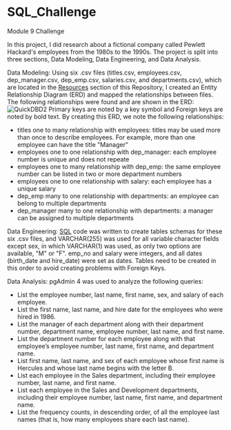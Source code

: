 # SQL_Challenge
Module 9 Challenge

In this project, I did research about a fictional company called Pewlett Hackard's employees from the 1980s to the 1990s.  The project is split into three sections, Data Modeling, Data Engineering, and Data Analysis.

Data Modeling:
Using six .csv files (titles.csv, employees.csv, dep_manager.csv, dep_emp.csv, salaries.csv, and departments.csv), which are located in the [Resources](https://github.com/aliciahlavac/SQL_Challenge/tree/main/Resources) section of this Repository, I created an Entity Relationship Diagram (ERD) and mapped the relationships between files. The following relationships were found and are shown in the ERD:
![QuickDBD2](https://github.com/aliciahlavac/SQL_Challenge/assets/127240852/ea18771a-5796-4df6-8267-79f27af98ca2)
Primary keys are noted by a key symbol and Foreign keys are noted by bold text.
By creating this ERD, we note the following relationships:
* titles one to many relationship with employees: titles may be used more than once to describe employees. For example, more than one employee can have the title "Manager"
* employees one to one relationship with dep_manager: each employee number is unique and does not repeate
* employees one to many relationship with dep_emp: the same employee number can be listed in two or more department numbers
* employees one to one relationship with salary: each employee has a unique salary
* dep_emp many to one relationship with departments: an employee can belong to multiple departments
* dep_manager many to one relationship with departments: a manager can be assigned to multiple departments

Data Engineering:
[SQL](https://github.com/aliciahlavac/SQL_Challenge/blob/main/EmployeeSQL/Table%20Schema%20SQL.sql) code was written to create tables schemas for these six .csv files, and VARCHAR(255) was used for all variable character fields except sex, in which VARCHAR(1) was used, as only two options are available, "M" or "F".  emp_no and salary were integers, and all dates (birth_date and hire_date) were set as dates.  Tables need to be created in this order to avoid creating problems with Foreign Keys.  

Data Analysis:
pgAdmin 4 was used to analyze the following queries:
* List the employee number, last name, first name, sex, and salary of each employee.
* List the first name, last name, and hire date for the employees who were hired in 1986.
* List the manager of each department along with their department number, department name, employee number, last name, and first name.
* List the department number for each employee along with that employee’s employee number, last name, first name, and department name.
* List first name, last name, and sex of each employee whose first name is Hercules and whose last name begins with the letter B.
* List each employee in the Sales department, including their employee number, last name, and first name.
* List each employee in the Sales and Development departments, including their employee number, last name, first name, and department name.
* List the frequency counts, in descending order, of all the employee last names (that is, how many employees share each last name).
